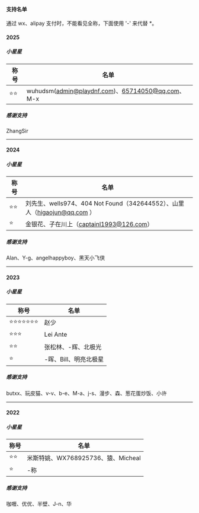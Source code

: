 #### 支持名单

通过 wx、alipay 支付时，不能看见全称，下面使用 '-' 来代替 *。



#### 2025

##### 小星星


| 称号 | 名单                                             |
| ---- | ------------------------------------------------ |
| ⭐⭐   | wuhudsm(admin@playdnf.com)、65714050@qq.com、M-x |



##### 感谢支持

ZhangSir

---



#### 2024

##### 小星星


| 称号 | 名单 |
| ------------- | -------------------------------- |
| ⭐⭐ | 刘先生、wells974、404 Not Found（342644552）、山里人（higaojun@qq.com ） |
| ⭐    | 金银花、子在川上（captainl1993@126.com） |



##### 感谢支持

Alan、Y-g、angelhappyboy、黑天小飞侠

---



#### 2023

##### 小星星


| 称号 | 名单 |
| ------------- | -------------------------------- |
| ⭐⭐⭐⭐⭐⭐⭐ | 赵少 |
| ⭐⭐⭐ | Lei Ante |
| ⭐⭐ | 张松林、-辉、北极光 |
| ⭐    | -晖、Bill、明亮北极星        |




##### 感谢支持 

butxx、玩皮猫、v-v、b-e、M-a、j-s、漫步、森、葱花蛋炒饭、小许

---




#### 2022

##### 小星星

| 称号 | 名单 |
| ------------- | -------------------------------- |
| ⭐⭐ | 米斯特姚、WX768925736、猿、Micheal |
| ⭐    | -称                              |




##### 感谢支持 

咖喱、优优、半壁、J-n、华